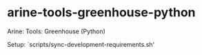 # arine-tools-greenhouse-python
Arine: Tools: Greenhouse (Python)

Setup: `scripts/sync-development-requirements.sh'
